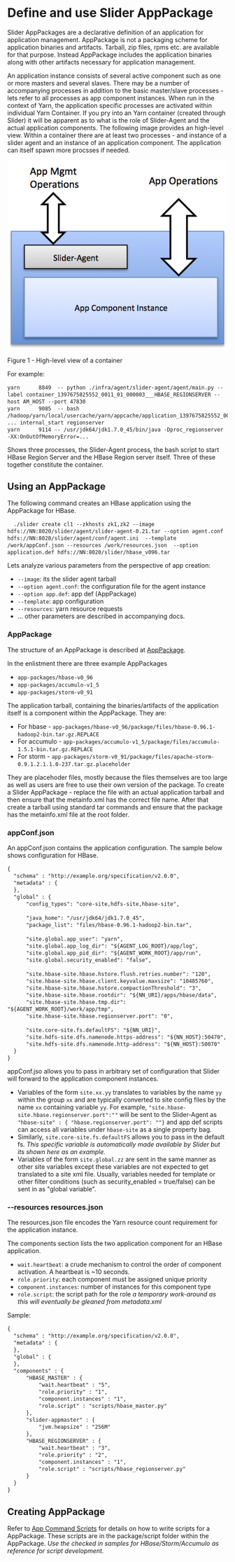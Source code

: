 <!---
   Licensed to the Apache Software Foundation (ASF) under one or more
   contributor license agreements.  See the NOTICE file distributed with
   this work for additional information regarding copyright ownership.
   The ASF licenses this file to You under the Apache License, Version 2.0
   (the "License"); you may not use this file except in compliance with
   the License.  You may obtain a copy of the License at

       http://www.apache.org/licenses/LICENSE-2.0

   Unless required by applicable law or agreed to in writing, software
   distributed under the License is distributed on an "AS IS" BASIS,
   WITHOUT WARRANTIES OR CONDITIONS OF ANY KIND, either express or implied.
   See the License for the specific language governing permissions and
   limitations under the License.
-->

# Define and use Slider AppPackage

Slider AppPackages are a declarative definition of an application for application management. AppPackage is not a packaging scheme for application binaries and artifacts. Tarball, zip files, rpms etc. are available for that purpose. Instead AppPackage includes the application binaries along with other artifacts necessary for application management.

An application instance consists of several active component such as one or more masters and several slaves. There may be a number of accompanying processes in addition to the basic master/slave processes - lets refer to all processes as app component instances. When run in the context of Yarn, the application specific processes are activated within individual Yarn Container. If you pry into an Yarn container (created through Slider) it will be apparent as to what is the role of Slider-Agent and the actual application components. The following image provides an high-level view. Within a container there are at least two processes - and instance of a slider agent and an instance of an application component. The application can itself spawn more procsses if needed.

![Image](../images/slider-container.png?raw=true)

Figure 1 - High-level view of a container

For example:
	
    yarn      8849  -- python ./infra/agent/slider-agent/agent/main.py --label container_1397675825552_0011_01_000003___HBASE_REGIONSERVER --host AM_HOST --port 47830
    yarn      9085  -- bash /hadoop/yarn/local/usercache/yarn/appcache/application_1397675825552_0011/ ... internal_start regionserver
    yarn      9114 -- /usr/jdk64/jdk1.7.0_45/bin/java -Dproc_regionserver -XX:OnOutOfMemoryError=...

Shows three processes, the Slider-Agent process, the bash script to start HBase Region Server and the HBase Region server itself. Three of these together constitute the container.	

## Using an AppPackage
The following command creates an HBase application using the AppPackage for HBase.

	  ./slider create cl1 --zkhosts zk1,zk2 --image hdfs://NN:8020/slider/agent/slider-agent-0.21.tar --option agent.conf hdfs://NN:8020/slider/agent/conf/agent.ini  --template /work/appConf.json --resources /work/resources.json  --option application.def hdfs://NN:8020/slider/hbase_v096.tar
	
Lets analyze various parameters from the perspective of app creation:
  
* `--image`: its the slider agent tarball
* `--option agent.conf`: the configuration file for the agent instance
* `--option app.def`: app def (AppPackage)
* `--template`: app configuration
* `--resources`: yarn resource requests
* … other parameters are described in accompanying docs. 

### AppPackage
The structure of an AppPackage is described at [AppPackage](application_package.md).

In the enlistment there are three example AppPackages

* `app-packages/hbase-v0_96`
* `app-packages/accumulo-v1_5`
* `app-packages/storm-v0_91`

The application tarball, containing the binaries/artifacts of the application itself is a component within the AppPackage. They are:

* For hbase - `app-packages/hbase-v0_96/package/files/hbase-0.96.1-hadoop2-bin.tar.gz.REPLACE`
* For accumulo - `app-packages/accumulo-v1_5/package/files/accumulo-1.5.1-bin.tar.gz.REPLACE`
* For storm - `app-packages/storm-v0_91/package/files/apache-storm-0.9.1.2.1.1.0-237.tar.gz.placeholder`

They are placehoder files, mostly because the files themselves are too large as well as users are free to use their own version of the package. To create a Slider AppPackage - replace the file with an actual application tarball and then ensure that the metainfo.xml has the correct file name. After that create a tarball using standard tar commands and ensure that the package has the metainfo.xml file at the root folder.

### appConf.json
An appConf.json contains the application configuration. The sample below shows configuration for HBase.


    {
      "schema" : "http://example.org/specification/v2.0.0",
      "metadata" : {
      },
      "global" : {
          "config_types": "core-site,hdfs-site,hbase-site",
          
          "java_home": "/usr/jdk64/jdk1.7.0_45",
          "package_list": "files/hbase-0.96.1-hadoop2-bin.tar",
          
          "site.global.app_user": "yarn",
          "site.global.app_log_dir": "${AGENT_LOG_ROOT}/app/log",
          "site.global.app_pid_dir": "${AGENT_WORK_ROOT}/app/run",
          "site.global.security_enabled": "false",
  
          "site.hbase-site.hbase.hstore.flush.retries.number": "120",
          "site.hbase-site.hbase.client.keyvalue.maxsize": "10485760",
          "site.hbase-site.hbase.hstore.compactionThreshold": "3",
          "site.hbase-site.hbase.rootdir": "${NN_URI}/apps/hbase/data",
          "site.hbase-site.hbase.tmp.dir": "${AGENT_WORK_ROOT}/work/app/tmp",
          "site.hbase-site.hbase.regionserver.port": "0",
  
          "site.core-site.fs.defaultFS": "${NN_URI}",
          "site.hdfs-site.dfs.namenode.https-address": "${NN_HOST}:50470",
          "site.hdfs-site.dfs.namenode.http-address": "${NN_HOST}:50070"
      }
    }

appConf.jso allows you to pass in arbitrary set of configuration that Slider will forward to the application component instances.

* Variables of the form `site.xx.yy` translates to variables by the name `yy` within the group `xx` and are typically converted to site config files by the name `xx` containing variable `yy`. For example, `"site.hbase-site.hbase.regionserver.port":""` will be sent to the Slider-Agent as `"hbase-site" : { "hbase.regionserver.port": ""}` and app def scripts can access all variables under `hbase-site` as a single property bag.
* Similarly, `site.core-site.fs.defaultFS` allows you to pass in the default fs. *This specific variable is automatically made available by Slider but its shown here as an example.*
* Variables of the form `site.global.zz` are sent in the same manner as other site variables except these variables are not expected to get translated to a site xml file. Usually, variables needed for template or other filter conditions (such as security_enabled = true/false) can be sent in as "global variable". 

### --resources resources.json
The resources.json file encodes the Yarn resource count requirement for the application instance.

The components section lists the two application component for an HBase application.

* `wait.heartbeat`: a crude mechanism to control the order of component activation. A heartbeat is ~10 seconds.
* `role.priority`: each component must be assigned unique priority
* `component.instances`: number of instances for this component type
* `role.script`: the script path for the role *a temporary work-around as this will eventually be gleaned from metadata.xml*
            
Sample:

    {
      "schema" : "http://example.org/specification/v2.0.0",
      "metadata" : {
      },
      "global" : {
      },
      "components" : {
          "HBASE_MASTER" : {
              "wait.heartbeat" : "5",
              "role.priority" : "1",
              "component.instances" : "1",
              "role.script" : "scripts/hbase_master.py"
          },
          "slider-appmaster" : {
              "jvm.heapsize" : "256M"
          },
          "HBASE_REGIONSERVER" : {
              "wait.heartbeat" : "3",
              "role.priority" : "2",
              "component.instances" : "1",
              "role.script" : "scripts/hbase_regionserver.py"
          }
      }
    }

## Creating AppPackage
Refer to [App Command Scripts](writing_app_command_scripts) for details on how to write scripts for a AppPackage. These scripts are in the package/script folder within the AppPackage. *Use the checked in samples for HBase/Storm/Accumulo as reference for script development.*



